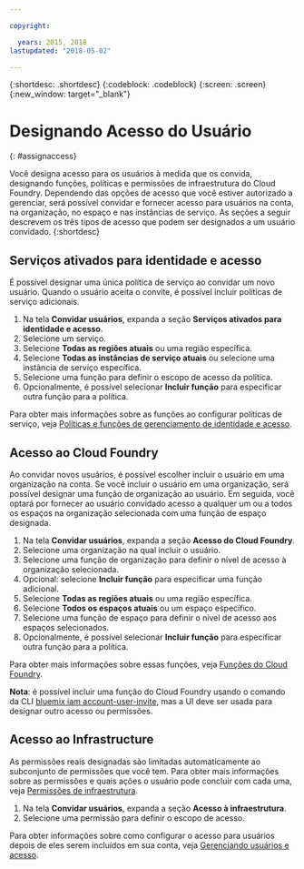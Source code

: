```yaml
---

copyright:

  years: 2015, 2018
lastupdated: "2018-05-02"

---
```


{:shortdesc: .shortdesc}
{:codeblock: .codeblock}
{:screen: .screen}
{:new_window: target="_blank"}

# Designando Acesso do Usuário
{: #assignaccess}

Você designa acesso para os usuários à medida que os convida, designando funções, políticas e permissões de infraestrutura do Cloud Foundry. Dependendo das opções de acesso que você estiver autorizado a gerenciar, será possível convidar e fornecer acesso para usuários na conta, na organização, no espaço e nas instâncias de serviço. As seções a seguir descrevem os três tipos de acesso que podem ser designados a um usuário convidado.
{:shortdesc}

## Serviços ativados para identidade e acesso

É possível designar uma única política de serviço ao convidar um novo usuário. Quando o usuário aceita o convite, é possível incluir políticas de serviço adicionais.

1. Na tela **Convidar usuários**, expanda a seção **Serviços ativados para identidade e acesso**.
2. Selecione um serviço.
3. Selecione **Todas as regiões atuais** ou uma região específica.
4. Selecione **Todas as instâncias de serviço atuais** ou selecione uma instância de serviço específica.
5. Selecione uma função para definir o escopo de acesso da política.
6. Opcionalmente, é possível selecionar **Incluir função** para especificar outra função para a política.

Para obter mais informações sobre as funções ao configurar políticas de serviço, veja [Políticas e funções de gerenciamento de identidade e acesso](/docs/iam/users_roles.html#iamusermanpol).

## Acesso ao Cloud Foundry

Ao convidar novos usuários, é possível escolher incluir o usuário em uma organização na conta. Se você incluir o usuário em uma organização, será possível designar uma função de organização ao usuário. Em seguida, você optará por fornecer ao usuário convidado acesso a qualquer um ou a todos os espaços na organização selecionada com uma função de espaço designada.

1. Na tela **Convidar usuários**, expanda a seção **Acesso do Cloud Foundry**.
2. Selecione uma organização na qual incluir o usuário.
3. Selecione uma função de organização para definir o nível de acesso à organização selecionada.
4. Opcional: selecione **Incluir função** para especificar uma função adicional.
5. Selecione **Todas as regiões atuais** ou uma região específica.
6. Selecione **Todos os espaços atuais** ou um espaço específico.
7. Selecione uma função de espaço para definir o nível de acesso aos espaços selecionados.
8. Opcionalmente, é possível selecionar **Incluir função** para especificar outra função para a política.

Para obter mais informações sobre essas funções, veja [Funções do Cloud Foundry](/docs/iam/users_roles.html#cfroles).

**Nota**: é possível incluir uma função do Cloud Foundry usando o comando da CLI [bluemix iam account-user-invite](/docs/cli/reference/bluemix_cli/bx_cli.html#bluemix_iam_account_user_invite), mas a UI deve ser usada para designar outro acesso ou permissões.

## Acesso ao Infrastructure

As permissões reais designadas são limitadas automaticamente ao subconjunto de permissões que você tem. Para obter mais informações sobre as permissões e quais ações o usuário pode concluir com cada uma, veja [Permissões de infraestrutura](/docs/iam/users_roles.html#infrapermissions).

1. Na tela **Convidar usuários**, expanda a seção **Acesso à infraestrutura**.
2. Selecione uma permissão para definir o escopo de acesso.

Para obter informações sobre como configurar o acesso para usuários depois de eles serem incluídos em sua conta, veja [Gerenciando usuários e acesso](/docs/iam/iamusermanage.html).
